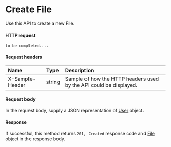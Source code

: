 # Create File

Use this API to create a new File.
#### HTTP request
```http
to be completed....
```
#### Request headers
| Name       | Type | Description|
|:---------------|:--------|:----------|
| X-Sample-Header  | string  | Sample of how the HTTP headers used by the API could be displayed.|

#### Request body
In the request body, supply a JSON representation of [User]('../api/user.md') object.


#### Response
If successful, this method returns `201, Created` response code and [File](../resources/file.md) object in the response body.
